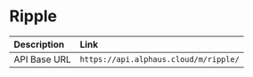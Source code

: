 # Ripple

| Description | Link |
| :--- | :--- |
| API Base URL | `https://api.alphaus.cloud/m/ripple/` |

